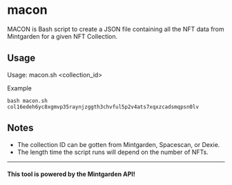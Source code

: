 # macon
MACON is Bash script to create a JSON file containing all the NFT data from Mintgarden for a given NFT Collection.

## Usage
Usage: macon.sh <collection_id>

Example
```
bash macon.sh col16edeh6yc8xgmvp35raynjzggth3chvful5p2v4ats7xqxzcadsmqpsn0lv
```

## Notes

* The collection ID can be gotten from Mintgarden, Spacescan, or Dexie.
* The length time the script runs will depend on the number of NFTs. 

---

#### This tool is powered by the Mintgarden API!

